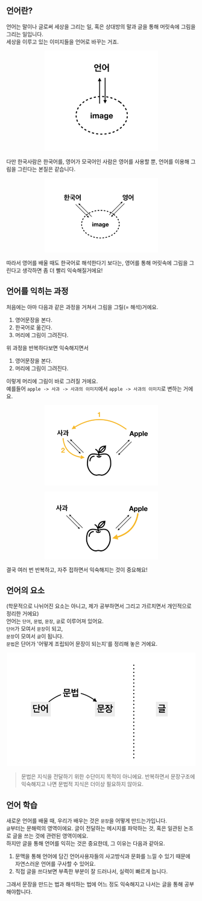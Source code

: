 ## 언어란?
언어는 말이나 글로써 세상을 그리는 일, 혹은 상대방의 말과 글을 통해 머릿속에 그림을 그리는 일입니다.<br/>
세상을 이루고 있는 이미지들을 언어로 바꾸는 거죠.<br/>
<p align = "center">
<img src="./img/language.png" width="300"><br/>
</p>

다만 한국사람은 한국어를, 영어가 모국어인 사람은 영어를 사용할 뿐, 언어를 이용해 그림을 그린다는 본질은 같습니다.<br>
<p align = "center">
<img src="./img/language1.png" width="300"><br/>
</p>

따라서 영어를 배울 때도 한국어로 해석한다기 보다는, 영어를 통해 머릿속에 그림을 그린다고 생각하면 좀 더 빨리 익숙해질거에요!<br/>

## 언어를 익히는 과정
처음에는 아마 다음과 같은 과정을 거쳐서 그림을 그릴(= 해석)거에요.
1. 영어문장을 본다.
1. 한국어로 옮긴다.
1. 머리에 그림이 그려진다.

위 과정을 반복하다보면 익숙해지면서
1. 영어문장을 본다.
1. 머리에 그림이 그려진다.

이렇게 머리에 그림이 바로 그려질 거에요.<br/>
예를들어 `apple -> 사과 -> 사과의 이미지`에서 `apple -> 사과의 이미지`로 변하는 거에요.<br/>
<p align="center">
<img src="./img/language3.png" width="300"><br/>
</p>
<p align="center">
<img src="./img/language4.png" width="300"><br/>
</p>

결국 여러 번 반복하고, 자주 접하면서 익숙해지는 것이 중요해요!

## 언어의 요소
(학문적으로 나뉘어진 요소는 아니고, 제가 공부하면서 그리고 가르치면서 개인적으로 정리한 거에요)<br/>
언어는 `단어`, `문법`, `문장`, `글`로 이루어져 있어요.<br/>
`단어`가 모여서 `문장`이 되고,<br/>
`문장`이 모여서 `글`이 됩니다.<br/>
`문법`은 단어가 '어떻게 조립되어 문장이 되는지'를 정리해 놓은 거에요.<br/>
<p align="center">
<img src="./img/elementOfLang.png" width="500" height="300"><br/>
</p>

> 문법은 지식을 전달하기 위한 수단이지 목적이 아니에요. 반복하면서 문장구조에 익숙해지고 나면 문법적 지식은 더이상 필요하지 않아요.


## 언어 학습
새로운 언어를 배울 때, 우리가 배우는 것은 `문장`을 어떻게 만드는가입니다.<br/>
`글`부터는 문해력의 영역이에요. 글이 전달하는 메시지를 파악하는 것, 혹은 일관된 논조로 글을 쓰는 것에 관련된 영역이에요.<br/>
하지만 글을 통해 언어를 익히는 것은 중요한데, 그 이유는 다음과 같아요.
1. 문맥을 통해 언어에 담긴 언어사용자들의 사고방식과 문화를 느낄 수 있기 때문에 자연스러운 언어를 구사할 수 있어요.
1. 직접 글을 쓰다보면 부족한 부분이 잘 드러나서, 실력이 빠르게 늡니다.

그래서 문장을 만드는 법과 해석하는 법에 어느 정도 익숙해지고 나서는 글을 통해 공부해야합니다.


